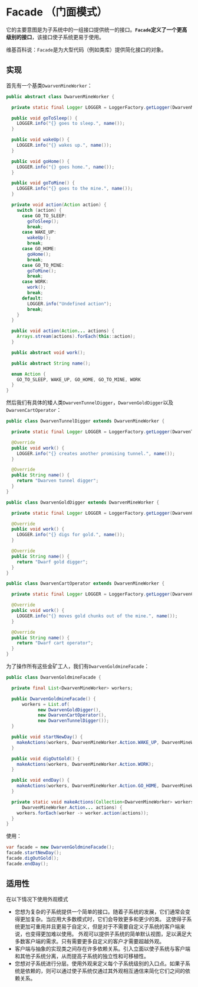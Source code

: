 # Facade （门面模式）

它的主要意图是为子系统中的一组接口提供统一的接口。**`Facade`定义了一个更高级别的接口**，该接口使子系统更易于使用。

维基百科说：`Facade`是为大型代码（例如类库）提供简化接口的对象。

## 实现

首先有一个基类`DwarvenMineWorker`：
```java
public abstract class DwarvenMineWorker {

  private static final Logger LOGGER = LoggerFactory.getLogger(DwarvenMineWorker.class);

  public void goToSleep() {
    LOGGER.info("{} goes to sleep.", name());
  }

  public void wakeUp() {
    LOGGER.info("{} wakes up.", name());
  }

  public void goHome() {
    LOGGER.info("{} goes home.", name());
  }

  public void goToMine() {
    LOGGER.info("{} goes to the mine.", name());
  }

  private void action(Action action) {
    switch (action) {
      case GO_TO_SLEEP:
        goToSleep();
        break;
      case WAKE_UP:
        wakeUp();
        break;
      case GO_HOME:
        goHome();
        break;
      case GO_TO_MINE:
        goToMine();
        break;
      case WORK:
        work();
        break;
      default:
        LOGGER.info("Undefined action");
        break;
    }
  }

  public void action(Action... actions) {
    Arrays.stream(actions).forEach(this::action);
  }

  public abstract void work();

  public abstract String name();

  enum Action {
    GO_TO_SLEEP, WAKE_UP, GO_HOME, GO_TO_MINE, WORK
  }
}
```

然后我们有具体的矮人类`DwarvenTunnelDigger`，`DwarvenGoldDigger`以及 `DwarvenCartOperator`：
```java
public class DwarvenTunnelDigger extends DwarvenMineWorker {

  private static final Logger LOGGER = LoggerFactory.getLogger(DwarvenTunnelDigger.class);

  @Override
  public void work() {
    LOGGER.info("{} creates another promising tunnel.", name());
  }

  @Override
  public String name() {
    return "Dwarven tunnel digger";
  }
}

public class DwarvenGoldDigger extends DwarvenMineWorker {

  private static final Logger LOGGER = LoggerFactory.getLogger(DwarvenGoldDigger.class);

  @Override
  public void work() {
    LOGGER.info("{} digs for gold.", name());
  }

  @Override
  public String name() {
    return "Dwarf gold digger";
  }
}

public class DwarvenCartOperator extends DwarvenMineWorker {

  private static final Logger LOGGER = LoggerFactory.getLogger(DwarvenCartOperator.class);

  @Override
  public void work() {
    LOGGER.info("{} moves gold chunks out of the mine.", name());
  }

  @Override
  public String name() {
    return "Dwarf cart operator";
  }
}
```

为了操作所有这些金矿工人，我们有`DwarvenGoldmineFacade`：
```java
public class DwarvenGoldmineFacade {

  private final List<DwarvenMineWorker> workers;

  public DwarvenGoldmineFacade() {
      workers = List.of(
            new DwarvenGoldDigger(),
            new DwarvenCartOperator(),
            new DwarvenTunnelDigger());
  }

  public void startNewDay() {
    makeActions(workers, DwarvenMineWorker.Action.WAKE_UP, DwarvenMineWorker.Action.GO_TO_MINE);
  }

  public void digOutGold() {
    makeActions(workers, DwarvenMineWorker.Action.WORK);
  }

  public void endDay() {
    makeActions(workers, DwarvenMineWorker.Action.GO_HOME, DwarvenMineWorker.Action.GO_TO_SLEEP);
  }

  private static void makeActions(Collection<DwarvenMineWorker> workers,
      DwarvenMineWorker.Action... actions) {
    workers.forEach(worker -> worker.action(actions));
  }
}
```

使用：
```java
var facade = new DwarvenGoldmineFacade();
facade.startNewDay();
facade.digOutGold();
facade.endDay();
```




## 适用性

在以下情况下使用外观模式
- 您想为复杂的子系统提供一个简单的接口。随着子系统的发展，它们通常会变得更加复杂。当应用大多数模式时，它们会导致更多和更少的类。
这使得子系统更加可重用并且更易于自定义，但是对于不需要自定义子系统的客户端来说，也变得更加难以使用。
外观可以提供子系统的简单默认视图，足以满足大多数客户端的需求。只有需要更多自定义的客户才需要超越外观。
- 客户端与抽象的实现类之间存在许多依赖关系。引入立面以使子系统与客户端和其他子系统分离，从而提高子系统的独立性和可移植性。
- 您想对子系统进行分层。使用外观来定义每个子系统级别的入口点。如果子系统是依赖的，则可以通过使子系统仅通过其外观相互通信来简化它们之间的依赖关系。

